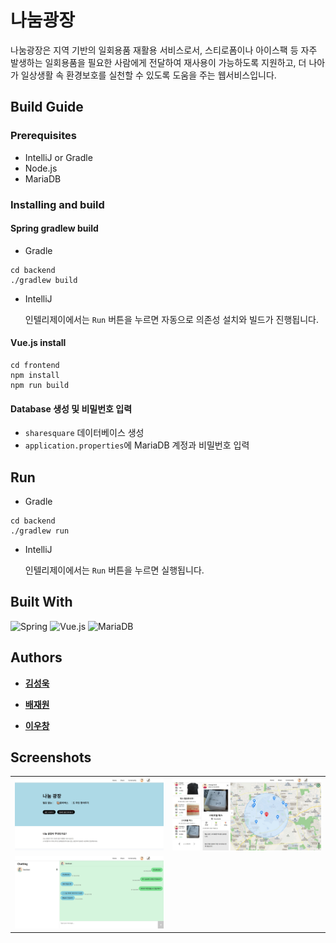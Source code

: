 # 나눔광장

나눔광장은 지역 기반의 일회용품 재활용 서비스로서, 스티로폼이나 아이스팩 등 자주 발생하는 일회용품을 필요한 사람에게 전달하여 재사용이 가능하도록 지원하고, 더 나아가 일상생활 속 환경보호를 실천할 수 있도록 도움을 주는 웹서비스입니다.

## Build Guide

### Prerequisites

- IntelliJ or Gradle
- Node.js
- MariaDB

### Installing and build

#### Spring gradlew build

- Gradle

```shell
cd backend
./gradlew build
```

- IntelliJ
  
  인텔리제이에서는 `Run` 버튼을 누르면 자동으로 의존성 설치와 빌드가 진행됩니다.

#### Vue.js install

```shell
cd frontend
npm install
npm run build
```

#### Database 생성 및 비밀번호 입력

- `sharesquare` 데이터베이스 생성
- `application.properties`에 MariaDB 계정과 비밀번호 입력

## Run

- Gradle

```shell
cd backend
./gradlew run
```

- IntelliJ
  
  인텔리제이에서는 `Run` 버튼을 누르면 실행됩니다.

## Built With

![Spring](https://img.shields.io/badge/spring-%236DB33F.svg?style=for-the-badge&logo=spring&logoColor=white)
![Vue.js](https://img.shields.io/badge/vuejs-%2335495e.svg?style=for-the-badge&logo=vuedotjs&logoColor=%234FC08D)
![MariaDB](https://img.shields.io/badge/MariaDB-003545?style=for-the-badge&logo=mariadb&logoColor=white)

## Authors

* [**김성욱**](https://github.com/sori9899)

* [**배재원**](https://github.com/JaewonB37)

* [**이우창**](https://github.com/changi1122)


## Screenshots

<table width="100%">
    <tr>
        <td width="50%"><img src="https://github.com/changi1122/share-square/blob/main/screenshot/P1-main.jpg?raw=true"  alt="나눔광장 스크린샷 1 메인화면"></td>
        <td width="50%"><img src="https://github.com/changi1122/share-square/blob/main/screenshot/P2-share.jpg?raw=true" alt="나눔광장 스크린샷 2 나눔 물품 및 지도"></td>
    </tr>
    <tr>
          <td width="50%"><img src="https://github.com/changi1122/share-square/blob/main/screenshot/P3-chat.jpg?raw=true" alt="나눔광장 스크린샷 3 채팅"></td>
    </tr>
</table>
